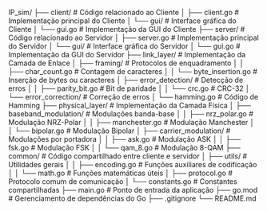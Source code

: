 IP_sim/
├── client/                      # Código relacionado ao Cliente
│   ├── client.go                # Implementação principal do Cliente
│   └── gui/                     # Interface gráfica do Cliente
│       └── gui.go               # Implementação da GUI do Cliente
├── server/                      # Código relacionado ao Servidor
│   ├── server.go                # Implementação principal do Servidor
│   └── gui/                     # Interface gráfica do Servidor
│       └── gui.go               # Implementação da GUI do Servidor
├── link_layer/                  # Implementação da Camada de Enlace
│   ├── framing/                 # Protocolos de enquadramento
│   │   ├── char_count.go        # Contagem de caracteres
│   │   └── byte_insertion.go    # Inserção de bytes ou caracteres
│   ├── error_detection/         # Detecção de erros
│   │   ├── parity_bit.go        # Bit de paridade
│   │   └── crc.go               # CRC-32
│   └── error_correction/        # Correção de erros
│       └── hamming.go           # Código de Hamming
├── physical_layer/              # Implementação da Camada Física
│   ├── baseband_modulation/     # Modulações banda-base
│   │   ├── nrz_polar.go         # Modulação NRZ-Polar
│   │   ├── manchester.go        # Modulação Manchester
│   │   └── bipolar.go           # Modulação Bipolar
│   ├── carrier_modulation/      # Modulações por portadora
│   │   ├── ask.go               # Modulação ASK
│   │   ├── fsk.go               # Modulação FSK
│   │   └── qam_8.go             # Modulação 8-QAM
├── common/                      # Código compartilhado entre cliente e servidor
│   ├── utils/                   # Utilidades gerais
│   │   ├── encoding.go          # Funções auxiliares de codificação
│   │   └── math.go              # Funções matemáticas úteis
│   ├── protocol.go              # Protocolo comum de comunicação
│   └── constants.go             # Constantes compartilhadas
├── main.go                      # Ponto de entrada da aplicação
├── go.mod                       # Gerenciamento de dependências do Go
├── .gitignore
└── README.md

